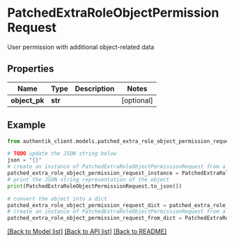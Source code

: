 # PatchedExtraRoleObjectPermissionRequest

User permission with additional object-related data

## Properties

Name | Type | Description | Notes
------------ | ------------- | ------------- | -------------
**object_pk** | **str** |  | [optional] 

## Example

```python
from authentik_client.models.patched_extra_role_object_permission_request import PatchedExtraRoleObjectPermissionRequest

# TODO update the JSON string below
json = "{}"
# create an instance of PatchedExtraRoleObjectPermissionRequest from a JSON string
patched_extra_role_object_permission_request_instance = PatchedExtraRoleObjectPermissionRequest.from_json(json)
# print the JSON string representation of the object
print(PatchedExtraRoleObjectPermissionRequest.to_json())

# convert the object into a dict
patched_extra_role_object_permission_request_dict = patched_extra_role_object_permission_request_instance.to_dict()
# create an instance of PatchedExtraRoleObjectPermissionRequest from a dict
patched_extra_role_object_permission_request_from_dict = PatchedExtraRoleObjectPermissionRequest.from_dict(patched_extra_role_object_permission_request_dict)
```
[[Back to Model list]](../README.md#documentation-for-models) [[Back to API list]](../README.md#documentation-for-api-endpoints) [[Back to README]](../README.md)


